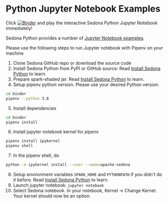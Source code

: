# Python Jupyter Notebook Examples

Click [![Binder](https://mybinder.org/badge_logo.svg)](https://mybinder.org/v2/gh/apache/sedona/HEAD?filepath=binder) and play the interactive Sedona Python Jupyter Notebook immediately!

Sedona Python provides a number of [Jupyter Notebook examples](https://github.com/apache/sedona/blob/master/binder/).

Please use the following steps to run Jupyter notebook with Pipenv on your machine

1. Clone Sedona GitHub repo or download the source code
2. Install Sedona Python from PyPI or GitHub source: Read [Install Sedona Python](../setup/install-python.md#install-sedona) to learn.
3. Prepare spark-shaded jar: Read [Install Sedona Python](../setup/install-python.md#prepare-sedona-spark-jar) to learn.
4. Setup pipenv python version. Please use your desired Python version.

```bash
cd binder
pipenv --python 3.8
```

5. Install dependencies

```bash
cd binder
pipenv install
```

6. Install jupyter notebook kernel for pipenv

```bash
pipenv install ipykernel
pipenv shell
```

7. In the pipenv shell, do

```bash
python -m ipykernel install --user --name=apache-sedona
```

8. Setup environment variables `SPARK_HOME` and `PYTHONPATH` if you didn't do it before. Read [Install Sedona Python](../setup/install-python.md/#setup-environment-variables) to learn.
9. Launch jupyter notebook: `jupyter notebook`
10. Select Sedona notebook. In your notebook, Kernel -> Change Kernel. Your kernel should now be an option.
